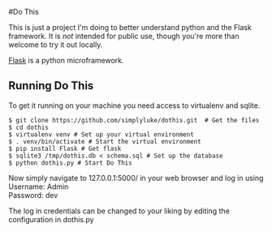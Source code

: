 #Do This

This is just a project I'm doing to better understand python and the Flask framework. It is *not* intended for public use, though you're more than welcome to try it out locally.

[Flask](http://flask.pocoo.org) is a python microframework.

## Running Do This

To get it running on your machine you need access to virtualenv and sqlite.


	$ git clone https://github.com/simplyluke/dothis.git  # Get the files
	$ cd dothis
	$ virtualenv venv # Set up your virtual environment
	$ . venv/bin/activate # Start the virtual environment
	$ pip install Flask # Get flask
	$ sqlite3 /tmp/dothis.db < schema.sql # Set up the database
	$ python dothis.py # Start Do This

Now simply navigate to 127.0.0.1:5000/ in your web browser and log in using 
<br />Username: Admin 
<br />Password: dev

The log in credentials can be changed to your liking by editing the configuration in dothis.py
